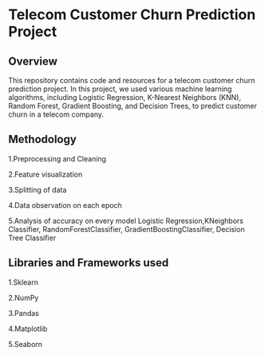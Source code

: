 # Telecom Customer Churn Prediction Project
## Overview
This repository contains code and resources for a telecom customer churn prediction project. In this project, we used various machine learning algorithms, including Logistic Regression, K-Nearest Neighbors (KNN), Random Forest, Gradient Boosting, and Decision Trees, to predict customer churn in a telecom company.
## Methodology
1.Preprocessing and Cleaning

2.Feature visualization

3.Splitting of data

4.Data observation on each epoch

5.Analysis of accuracy on every model Logistic Regression,KNeighbors Classifier, RandomForestClassifier, GradientBoostingClassifier, 
  Decision Tree Classifier

## Libraries and Frameworks used
1.Sklearn

2.NumPy

3.Pandas

4.Matplotlib

5.Seaborn


